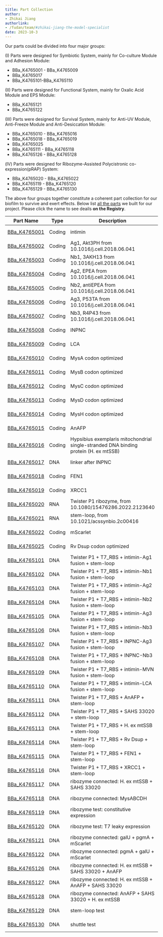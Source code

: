 ```yaml
---
title: Part Collection
author:
- Zhikai Jiang
authorlink:
- /fudan/team/#zhikai-jiang-the-model-specialist
date: 2023-10-3
---
```

Our parts could be divided into four major groups:

(I) Parts were designed for Symbiotic System, mainly for Co-culture Module and Adhesion Module:

- BBa_K4765001 - BBa_K4765009
- BBa_K4765017
- BBa_K4765101-BBa_K4765110

(II) Parts were designed for Functional System, mainly for Oxalic Acid Module and EPS Module:

- BBa_K4765121
- BBa_K4765122

(III) Parts were designed for Survival System, mainly for Anti-UV Module, Anti-Freeze Module and Anti-Desiccation Module:

- BBa_K4765010 - BBa_K4765016
- BBa_K4765018 - BBa_K4765019
- BBa_K4765025
- BBa_K4765111 - BBa_K4765118
- BBa_K4765126 - BBa_K4765128

(Ⅳ) Parts were designed for Ribozyme-Assisted Polycistronic co-expression(pRAP) System:

- BBa_K4765020 - BBa_K4765022
- BBa_K4765119 - BBa_K4765120
- BBa_K4765129 - BBa_K4765130

The above four groups together constitute a coherent part collection for our biofilm to survive and exert effects. Below list [all the parts](http://parts.igem.org/cgi/partsdb/pgroup.cgi?pgroup=iGEM2023&group=Fudan) we built for our project. Please click the name to see deails **on the Registry**.

| Part Name                                                    | Type   | Description                                                  | Designer     | length |
| ------------------------------------------------------------ | ------ | ------------------------------------------------------------ | ------------ | ------ |
| [BBa_K4765001](http://parts.igem.org/wiki/index.php?title=Part:BBa_K4765001) | Coding | intimin                                                      | Siliang Zhan | 1968   |
| [BBa_K4765002](http://parts.igem.org/wiki/index.php?title=Part:BBa_K4765002) | Coding | Ag1, Akt3PH from 10.1016/j.cell.2018.06.041                  | Siliang Zhan | 354    |
| [BBa_K4765003](http://parts.igem.org/wiki/index.php?title=Part:BBa_K4765003) | Coding | Nb1, 3AKH13 from 10.1016/j.cell.2018.06.041                  | Siliang Zhan | 372    |
| [BBa_K4765004](http://parts.igem.org/wiki/index.php?title=Part:BBa_K4765004) | Coding | Ag2, EPEA from 10.1016/j.cell.2018.06.041                    | Siliang Zhan | 18     |
| [BBa_K4765005](http://parts.igem.org/wiki/index.php?title=Part:BBa_K4765005) | Coding | Nb2, antiEPEA from 10.1016/j.cell.2018.06.041                | Siliang Zhan | 384    |
| [BBa_K4765006](http://parts.igem.org/wiki/index.php?title=Part:BBa_K4765006) | Coding | Ag3, P53TA from 10.1016/j.cell.2018.06.041                   | Siliang Zhan | 312    |
| [BBa_K4765007](http://parts.igem.org/wiki/index.php?title=Part:BBa_K4765007) | Coding | Nb3, R4P43 from 10.1016/j.cell.2018.06.041                   | Siliang Zhan | 339    |
| [BBa_K4765008](http://parts.igem.org/wiki/index.php?title=Part:BBa_K4765008) | Coding | INPNC                                                        | Siliang Zhan | 924    |
| [BBa_K4765009](http://parts.igem.org/wiki/index.php?title=Part:BBa_K4765009) | Coding | LCA                                                          | Siliang Zhan | 828    |
| [BBa_K4765010](http://parts.igem.org/wiki/index.php?title=Part:BBa_K4765010) | Coding | MysA codon optimized                                         | Siliang Zhan | 1233   |
| [BBa_K4765011](http://parts.igem.org/wiki/index.php?title=Part:BBa_K4765011) | Coding | MysB codon optimized                                         | Siliang Zhan | 834    |
| [BBa_K4765012](http://parts.igem.org/wiki/index.php?title=Part:BBa_K4765012) | Coding | MysC codon optimized                                         | Siliang Zhan | 1386   |
| [BBa_K4765013](http://parts.igem.org/wiki/index.php?title=Part:BBa_K4765013) | Coding | MysD codon optimized                                         | Siliang Zhan | 1107   |
| [BBa_K4765014](http://parts.igem.org/wiki/index.php?title=Part:BBa_K4765014) | Coding | MysH codon optimized                                         | Siliang Zhan | 804    |
| [BBa_K4765015](http://parts.igem.org/wiki/index.php?title=Part:BBa_K4765015) | Coding | AnAFP                                                        | Siliang Zhan | 612    |
| [BBa_K4765016](http://parts.igem.org/wiki/index.php?title=Part:BBa_K4765016) | Coding | Hypsibius exemplaris mitochondrial single-stranded DNA binding protein (H. ex mtSSB) | Siliang Zhan | 621    |
| [BBa_K4765017](http://parts.igem.org/wiki/index.php?title=Part:BBa_K4765017) | DNA    | linker after INPNC                                           | Siliang Zhan | 48     |
| [BBa_K4765018](http://parts.igem.org/wiki/index.php?title=Part:BBa_K4765018) | Coding | FEN1                                                         | Siliang Zhan | 1185   |
| [BBa_K4765019](http://parts.igem.org/wiki/index.php?title=Part:BBa_K4765019) | Coding | XRCC1                                                        | Siliang Zhan | 2226   |
| [BBa_K4765020](http://parts.igem.org/wiki/index.php?title=Part:BBa_K4765020) | RNA    | Twister P1 ribozyme, from 10.1080/15476286.2022.2123640      | Siliang Zhan | 44     |
| [BBa_K4765021](http://parts.igem.org/wiki/index.php?title=Part:BBa_K4765021) | RNA    | stem-loop, from 10.1021/acssynbio.2c00416                    | Siliang Zhan | 20     |
| [BBa_K4765022](http://parts.igem.org/wiki/index.php?title=Part:BBa_K4765022) | Coding | mScarlet                                                     | Siliang Zhan | 699    |
| [BBa_K4765025](http://parts.igem.org/wiki/index.php?title=Part:BBa_K4765025) | Coding | Rv Dsup codon optimized                                      | Siliang Zhan | 1188   |
| [BBa_K4765101](http://parts.igem.org/wiki/index.php?title=Part:BBa_K4765101) | DNA    | Twister P1 + T7_RBS + intimin-Ag1 fusion + stem-loop         | Siliang Zhan | 2409   |
| [BBa_K4765102](http://parts.igem.org/wiki/index.php?title=Part:BBa_K4765102) | DNA    | Twister P1 + T7_RBS + intimin-Nb1 fusion + stem-loop         | Siliang Zhan | 2427   |
| [BBa_K4765103](http://parts.igem.org/wiki/index.php?title=Part:BBa_K4765103) | DNA    | Twister P1 + T7_RBS + intimin-Ag2 fusion + stem-loop         | Siliang Zhan | 2073   |
| [BBa_K4765104](http://parts.igem.org/wiki/index.php?title=Part:BBa_K4765104) | DNA    | Twister P1 + T7_RBS + intimin-Nb2 fusion + stem-loop         | Siliang Zhan | 2439   |
| [BBa_K4765105](http://parts.igem.org/wiki/index.php?title=Part:BBa_K4765105) | DNA    | Twister P1 + T7_RBS + intimin-Ag3 fusion + stem-loop         | Siliang Zhan | 2367   |
| [BBa_K4765106](http://parts.igem.org/wiki/index.php?title=Part:BBa_K4765106) | DNA    | Twister P1 + T7_RBS + intimin-Nb3 fusion + stem-loop         | Siliang Zhan | 2394   |
| [BBa_K4765107](http://parts.igem.org/wiki/index.php?title=Part:BBa_K4765107) | DNA    | Twister P1 + T7_RBS + INPNC-Ag3 fusion + stem-loop           | Siliang Zhan | 1365   |
| [BBa_K4765108](http://parts.igem.org/wiki/index.php?title=Part:BBa_K4765108) | DNA    | Twister P1 + T7_RBS + INPNC-Nb3 fusion + stem-loop           | Siliang Zhan | 1392   |
| [BBa_K4765109](http://parts.igem.org/wiki/index.php?title=Part:BBa_K4765109) | DNA    | Twister P1 + T7_RBS + intimin-MVN fusion + stem-loop         | Siliang Zhan | 2382   |
| [BBa_K4765110](http://parts.igem.org/wiki/index.php?title=Part:BBa_K4765110) | DNA    | Twister P1 + T7_RBS + intimin-LCA fusion + stem-loop         | Siliang Zhan | 2883   |
| [BBa_K4765111](http://parts.igem.org/wiki/index.php?title=Part:BBa_K4765111) | DNA    | Twister P1 + T7_RBS + AnAFP + stem-loop                      | Siliang Zhan | 693    |
| [BBa_K4765112](http://parts.igem.org/wiki/index.php?title=Part:BBa_K4765112) | DNA    | Twister P1 + T7_RBS + SAHS 33020 + stem-loop                 | Siliang Zhan | 590    |
| [BBa_K4765113](http://parts.igem.org/wiki/index.php?title=Part:BBa_K4765113) | DNA    | Twister P1 + T7_RBS + H. ex mtSSB + stem-loop                | Siliang Zhan | 702    |
| [BBa_K4765114](http://parts.igem.org/wiki/index.php?title=Part:BBa_K4765114) | DNA    | Twister P1 + T7_RBS + Rv Dsup + stem-loop                    | Siliang Zhan | 1269   |
| [BBa_K4765115](http://parts.igem.org/wiki/index.php?title=Part:BBa_K4765115) | DNA    | Twister P1 + T7_RBS + FEN1 + stem-loop                       | Siliang Zhan | 1266   |
| [BBa_K4765116](http://parts.igem.org/wiki/index.php?title=Part:BBa_K4765116) | DNA    | Twister P1 + T7_RBS + XRCC1 + stem-loop                      | Siliang Zhan | 2307   |
| [BBa_K4765117](http://parts.igem.org/wiki/index.php?title=Part:BBa_K4765117) | DNA    | ribozyme connected: H. ex mtSSB + SAHS 33020                 | Siliang Zhan | 1365   |
| [BBa_K4765118](http://parts.igem.org/wiki/index.php?title=Part:BBa_K4765118) | DNA    | ribozyme connected: MysABCDH                                 | Siliang Zhan | 5817   |
| [BBa_K4765119](http://parts.igem.org/wiki/index.php?title=Part:BBa_K4765119) | DNA    | ribozyme test: constitutive expression                       | Siliang Zhan | 1623   |
| [BBa_K4765120](http://parts.igem.org/wiki/index.php?title=Part:BBa_K4765120) | DNA    | ribozyme test: T7 leaky expression                           | Siliang Zhan | 1601   |
| [BBa_K4765121](http://parts.igem.org/wiki/index.php?title=Part:BBa_K4765121) | DNA    | ribozyme connected: galU + pgmA + mScarlet                   | Siliang Zhan | 3565   |
| [BBa_K4765122](http://parts.igem.org/wiki/index.php?title=Part:BBa_K4765122) | DNA    | ribozyme connected: pgmA + galU + mScarlet                   | Siliang Zhan | 3565   |
| [BBa_K4765126](http://parts.igem.org/wiki/index.php?title=Part:BBa_K4765126) | DNA    | ribozyme connected: H. ex mtSSB + SAHS 33020 + AnAFP         | Siliang Zhan | 2058   |
| [BBa_K4765127](http://parts.igem.org/wiki/index.php?title=Part:BBa_K4765127) | DNA    | ribozyme connected: H. ex mtSSB + AnAFP + SAHS 33020         | Siliang Zhan | 2058   |
| [BBa_K4765128](http://parts.igem.org/wiki/index.php?title=Part:BBa_K4765128) | DNA    | ribozyme connected: AnAFP + SAHS 33020 + H. ex mtSSB         | Siliang Zhan | 2058   |
| [BBa_K4765129](http://parts.igem.org/wiki/index.php?title=Part:BBa_K4765129) | DNA    | stem-loop test                                               | Siliang Zhan | 1581   |
| [BBa_K4765130](http://parts.igem.org/wiki/index.php?title=Part:BBa_K4765130) | DNA    | shuttle test                                                 | Siliang Zhan | 1211   |

